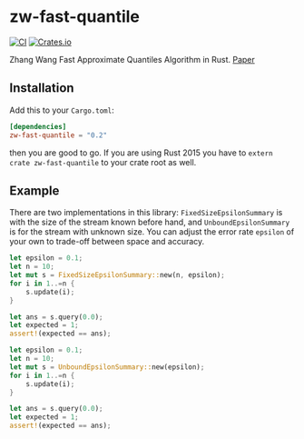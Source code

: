 # zw-fast-quantile

[![CI](https://github.com/MnO2/zw-fast-quantile/actions/workflows/CI.yml/badge.svg)](https://github.com/MnO2/zw-fast-quantile/actions/workflows/CI.yml)
[![Crates.io](https://img.shields.io/crates/v/zw-fast-quantile.svg)](https://crates.io/crates/zw-fast-quantile)

Zhang Wang Fast Approximate Quantiles Algorithm in Rust. [Paper](http://web.cs.ucla.edu/~weiwang/paper/SSDBM07_2.pdf)

## Installation

Add this to your `Cargo.toml`:

```toml
[dependencies]
zw-fast-quantile = "0.2"
```

then you are good to go. If you are using Rust 2015 you have to ``extern crate zw-fast-quantile`` to your crate root as well.

## Example

There are two implementations in this library: `FixedSizeEpsilonSummary` is with the size of the stream known before hand, and `UnboundEpsilonSummary` is for the stream with unknown size. You can adjust the error rate `epsilon` of your own to trade-off between space and accuracy.

```rust
let epsilon = 0.1;
let n = 10;
let mut s = FixedSizeEpsilonSummary::new(n, epsilon);
for i in 1..=n {
    s.update(i);
}

let ans = s.query(0.0);
let expected = 1;
assert!(expected == ans);
```

```rust
let epsilon = 0.1;
let n = 10;
let mut s = UnboundEpsilonSummary::new(epsilon);
for i in 1..=n {
    s.update(i);
}

let ans = s.query(0.0);
let expected = 1;
assert!(expected == ans);
```

